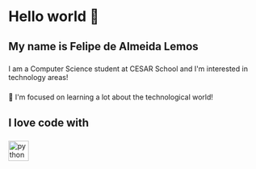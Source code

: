 <h1 align="left">Hello world 👋</h1>

###

<h2 align="left">My name is Felipe de Almeida Lemos</h2>

###

<p align="left">I am a Computer Science student at CESAR School and I'm interested in technology areas!</p>

###

<p align="left">🎯 I'm focused on learning a lot about the technological world!</p>

###

<h2 align="left">I love code with</h2>

###

<div align="left">
  <img src="https://cdn.jsdelivr.net/gh/devicons/devicon/icons/python/python-original.svg" height="40" alt="python logo"  />
</div>

###

